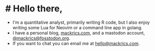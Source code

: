 # # Hello there,


- I'm a quantitative analyst, primarily writing R code, but I also enjoy writing
  some Lua for Neovim or a command line app in golang.
- I have a personal blog, [mackrics.com](https://mackrics.com), and a
  mastodon account, [@mackrics@fosstodon.org](https://fosstodon.org/@mackrics).
- If you want to chat you can email me at [hello@mackrics.com](mailto:hello@mackrics.com). 
